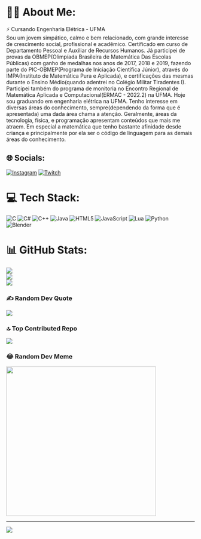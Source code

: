 <div align="center">
<img src="[https://desblogada.files.wordpress.co..." width="0px](https://github.com/wsnodrip/wsnodrip/assets/151566265/a8d4f108-6a56-4f04-8429-18cdf659a010
)" />
</div>

# 🗿🍷 About Me:
⚡ Cursando Engenharia Elétrica - UFMA<br>
  Sou um jovem simpático, calmo e bem relacionado, com grande interesse de crescimento social, profissional e acadêmico. Certificado em curso de Departamento Pessoal e Auxiliar de Recursos Humanos. Já participei de provas da OBMEP(Olimpíada Brasileira de Matemática Das Escolas Públicas) com ganho de medalhas nos anos de 2017, 2018 e 2019, fazendo parte do PIC-OBMEP(Programa de Iniciação Científica Júnior), através do IMPA(Instituto de Matemática Pura e Aplicada), e certificações das mesmas durante o Ensino Médio(quando adentrei no Colégio Militar Tiradentes I). Participei também do programa de monitoria no Encontro Regional de Matemática Aplicada e Computacional(ERMAC - 2022.2) na UFMA. Hoje sou graduando em engenharia elétrica na UFMA. Tenho interesse em diversas áreas do conhecimento, sempre(dependendo da forma que é apresentada) uma dada área chama a atenção. Geralmente, áreas da tecnologia, física, e programação apresentam conteúdos que mais me atraem. Em especial a matemática que tenho bastante afinidade desde criança e principalmente por ela ser o código de linguagem para as demais áreas do conhecimento.

## 🌐 Socials:
[![Instagram](https://img.shields.io/badge/Instagram-%23E4405F.svg?logo=Instagram&logoColor=white)](https://instagram.com/@ws_nodrip) [![Twitch](https://img.shields.io/badge/Twitch-%239146FF.svg?logo=Twitch&logoColor=white)](https://twitch.tv/vulgo_matematico) 

# 💻 Tech Stack:
![C](https://img.shields.io/badge/c-%2300599C.svg?style=plastic&logo=c&logoColor=white) ![C#](https://img.shields.io/badge/c%23-%23239120.svg?style=plastic&logo=c-sharp&logoColor=white) ![C++](https://img.shields.io/badge/c++-%2300599C.svg?style=plastic&logo=c%2B%2B&logoColor=white) ![Java](https://img.shields.io/badge/java-%23ED8B00.svg?style=plastic&logo=openjdk&logoColor=white) ![HTML5](https://img.shields.io/badge/html5-%23E34F26.svg?style=plastic&logo=html5&logoColor=white) ![JavaScript](https://img.shields.io/badge/javascript-%23323330.svg?style=plastic&logo=javascript&logoColor=%23F7DF1E) ![Lua](https://img.shields.io/badge/lua-%232C2D72.svg?style=plastic&logo=lua&logoColor=white) ![Python](https://img.shields.io/badge/python-3670A0?style=plastic&logo=python&logoColor=ffdd54) ![Blender](https://img.shields.io/badge/blender-%23F5792A.svg?style=plastic&logo=blender&logoColor=white)
# 📊 GitHub Stats:
![](https://github-readme-stats.vercel.app/api?username=wsnodrip&theme=dark&hide_border=false&include_all_commits=false&count_private=false)<br/>
![](https://github-readme-streak-stats.herokuapp.com/?user=wsnodrip&theme=dark&hide_border=false)<br/>
![](https://github-readme-stats.vercel.app/api/top-langs/?username=wsnodrip&theme=dark&hide_border=false&include_all_commits=false&count_private=false&layout=compact)

### ✍️ Random Dev Quote
![](https://quotes-github-readme.vercel.app/api?type=horizontal&theme=radical)

### 🔝 Top Contributed Repo
![](https://github-contributor-stats.vercel.app/api?username=wsnodrip&limit=5&theme=dark&combine_all_yearly_contributions=true)

### 😂 Random Dev Meme
<img src='https://randommeme-five.vercel.app/' style="height: 400px;"/>

---
[![](https://visitcount.itsvg.in/api?id=wsnodrip&icon=1&color=1)](https://visitcount.itsvg.in)

<!-- Proudly created with GPRM ( https://gprm.itsvg.in ) -->
